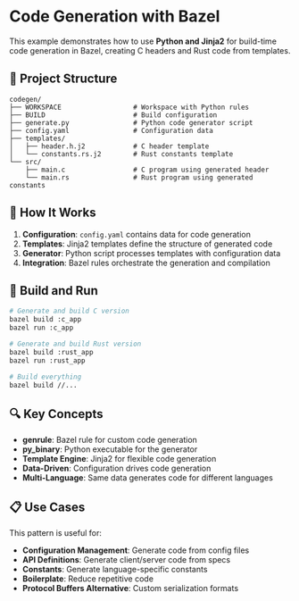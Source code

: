 # Code Generation with Bazel

This example demonstrates how to use **Python and Jinja2** for build-time code generation in Bazel, creating C headers and Rust code from templates.

## 📁 Project Structure

```
codegen/
├── WORKSPACE                  # Workspace with Python rules
├── BUILD                      # Build configuration
├── generate.py                # Python code generator script
├── config.yaml                # Configuration data
├── templates/
│   ├── header.h.j2            # C header template
│   └── constants.rs.j2        # Rust constants template
└── src/
    ├── main.c                 # C program using generated header
    └── main.rs                # Rust program using generated constants
```

## 🚀 How It Works

1. **Configuration**: `config.yaml` contains data for code generation
2. **Templates**: Jinja2 templates define the structure of generated code
3. **Generator**: Python script processes templates with configuration data
4. **Integration**: Bazel rules orchestrate the generation and compilation

## 🔧 Build and Run

```bash
# Generate and build C version
bazel build :c_app
bazel run :c_app

# Generate and build Rust version
bazel build :rust_app
bazel run :rust_app

# Build everything
bazel build //...
```

## 🔍 Key Concepts

- **genrule**: Bazel rule for custom code generation
- **py_binary**: Python executable for the generator
- **Template Engine**: Jinja2 for flexible code generation
- **Data-Driven**: Configuration drives code generation
- **Multi-Language**: Same data generates code for different languages

## 📋 Use Cases

This pattern is useful for:
- **Configuration Management**: Generate code from config files
- **API Definitions**: Generate client/server code from specs
- **Constants**: Generate language-specific constants
- **Boilerplate**: Reduce repetitive code
- **Protocol Buffers Alternative**: Custom serialization formats